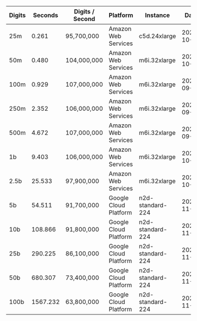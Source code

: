 | Digits | Seconds | Digits / Second | Platform | Instance | Date | Files |
| ------ | ------- | --------------- | -------- | -------- | ---- | ----- |
| 25m | 0.261 | 95,700,000 | Amazon Web Services | c5d.24xlarge | 2020-10-10 | [cfg](../Amazon%20Web%20Services/c5d.24xlarge/Pi%20%5Bchudnovsky%5D/Pi%20-%2020201010-104112.cfg) [out](../Amazon%20Web%20Services/c5d.24xlarge/Pi%20%5Bchudnovsky%5D/Pi%20-%2020201010-104112.out) [txt](../Amazon%20Web%20Services/c5d.24xlarge/Pi%20%5Bchudnovsky%5D/Pi%20-%2020201010-104112.txt) |
| 50m | 0.480 | 104,000,000 | Amazon Web Services | m6i.32xlarge | 2021-10-29 | [cfg](../Amazon%20Web%20Services/m6i.32xlarge/Pi%20%5Bchudnovsky%5D/Pi%20-%2020211029-151539.cfg) [out](../Amazon%20Web%20Services/m6i.32xlarge/Pi%20%5Bchudnovsky%5D/Pi%20-%2020211029-151539.out) [txt](../Amazon%20Web%20Services/m6i.32xlarge/Pi%20%5Bchudnovsky%5D/Pi%20-%2020211029-151539.txt) |
| 100m | 0.929 | 107,000,000 | Amazon Web Services | m6i.32xlarge | 2021-09-18 | [cfg](../Amazon%20Web%20Services/m6i.32xlarge/Pi%20%5Bchudnovsky%5D/Pi%20-%2020210918-185554.cfg) [out](../Amazon%20Web%20Services/m6i.32xlarge/Pi%20%5Bchudnovsky%5D/Pi%20-%2020210918-185554.out) [txt](../Amazon%20Web%20Services/m6i.32xlarge/Pi%20%5Bchudnovsky%5D/Pi%20-%2020210918-185554.txt) |
| 250m | 2.352 | 106,000,000 | Amazon Web Services | m6i.32xlarge | 2021-09-18 | [cfg](../Amazon%20Web%20Services/m6i.32xlarge/Pi%20%5Bchudnovsky%5D/Pi%20-%2020210918-185636.cfg) [out](../Amazon%20Web%20Services/m6i.32xlarge/Pi%20%5Bchudnovsky%5D/Pi%20-%2020210918-185636.out) [txt](../Amazon%20Web%20Services/m6i.32xlarge/Pi%20%5Bchudnovsky%5D/Pi%20-%2020210918-185636.txt) |
| 500m | 4.672 | 107,000,000 | Amazon Web Services | m6i.32xlarge | 2021-09-18 | [cfg](../Amazon%20Web%20Services/m6i.32xlarge/Pi%20%5Bchudnovsky%5D/Pi%20-%2020210918-185657.cfg) [out](../Amazon%20Web%20Services/m6i.32xlarge/Pi%20%5Bchudnovsky%5D/Pi%20-%2020210918-185657.out) [txt](../Amazon%20Web%20Services/m6i.32xlarge/Pi%20%5Bchudnovsky%5D/Pi%20-%2020210918-185657.txt) |
| 1b | 9.403 | 106,000,000 | Amazon Web Services | m6i.32xlarge | 2021-10-29 | [cfg](../Amazon%20Web%20Services/m6i.32xlarge/Pi%20%5Bchudnovsky%5D/Pi%20-%2020211029-171702.cfg) [out](../Amazon%20Web%20Services/m6i.32xlarge/Pi%20%5Bchudnovsky%5D/Pi%20-%2020211029-171702.out) [txt](../Amazon%20Web%20Services/m6i.32xlarge/Pi%20%5Bchudnovsky%5D/Pi%20-%2020211029-171702.txt) |
| 2.5b | 25.533 | 97,900,000 | Amazon Web Services | m6i.32xlarge | 2021-10-29 | [cfg](../Amazon%20Web%20Services/m6i.32xlarge/Pi%20%5Bchudnovsky%5D/Pi%20-%2020211029-151638.cfg) [out](../Amazon%20Web%20Services/m6i.32xlarge/Pi%20%5Bchudnovsky%5D/Pi%20-%2020211029-151638.out) [txt](../Amazon%20Web%20Services/m6i.32xlarge/Pi%20%5Bchudnovsky%5D/Pi%20-%2020211029-151638.txt) |
| 5b | 54.511 | 91,700,000 | Google Cloud Platform | n2d-standard-224 | 2021-11-06 | [cfg](../Google%20Cloud%20Platform/n2d-standard-224/Pi%20%5Bchudnovsky%5D/Pi%20-%2020211106-203108.cfg) [out](../Google%20Cloud%20Platform/n2d-standard-224/Pi%20%5Bchudnovsky%5D/Pi%20-%2020211106-203108.out) [txt](../Google%20Cloud%20Platform/n2d-standard-224/Pi%20%5Bchudnovsky%5D/Pi%20-%2020211106-203108.txt) |
| 10b | 108.866 | 91,800,000 | Google Cloud Platform | n2d-standard-224 | 2021-11-06 | [cfg](../Google%20Cloud%20Platform/n2d-standard-224/Pi%20%5Bchudnovsky%5D/Pi%20-%2020211106-203324.cfg) [out](../Google%20Cloud%20Platform/n2d-standard-224/Pi%20%5Bchudnovsky%5D/Pi%20-%2020211106-203324.out) [txt](../Google%20Cloud%20Platform/n2d-standard-224/Pi%20%5Bchudnovsky%5D/Pi%20-%2020211106-203324.txt) |
| 25b | 290.225 | 86,100,000 | Google Cloud Platform | n2d-standard-224 | 2021-11-06 | [cfg](../Google%20Cloud%20Platform/n2d-standard-224/Pi%20%5Bchudnovsky%5D/Pi%20-%2020211106-203919.cfg) [out](../Google%20Cloud%20Platform/n2d-standard-224/Pi%20%5Bchudnovsky%5D/Pi%20-%2020211106-203919.out) [txt](../Google%20Cloud%20Platform/n2d-standard-224/Pi%20%5Bchudnovsky%5D/Pi%20-%2020211106-203919.txt) |
| 50b | 680.307 | 73,400,000 | Google Cloud Platform | n2d-standard-224 | 2021-11-06 | [cfg](../Google%20Cloud%20Platform/n2d-standard-224/Pi%20%5Bchudnovsky%5D/Pi%20-%2020211106-205245.cfg) [out](../Google%20Cloud%20Platform/n2d-standard-224/Pi%20%5Bchudnovsky%5D/Pi%20-%2020211106-205245.out) [txt](../Google%20Cloud%20Platform/n2d-standard-224/Pi%20%5Bchudnovsky%5D/Pi%20-%2020211106-205245.txt) |
| 100b | 1567.232 | 63,800,000 | Google Cloud Platform | n2d-standard-224 | 2021-11-06 | [cfg](../Google%20Cloud%20Platform/n2d-standard-224/Pi%20%5Bchudnovsky%5D/Pi%20-%2020211106-212327.cfg) [out](../Google%20Cloud%20Platform/n2d-standard-224/Pi%20%5Bchudnovsky%5D/Pi%20-%2020211106-212327.out) [txt](../Google%20Cloud%20Platform/n2d-standard-224/Pi%20%5Bchudnovsky%5D/Pi%20-%2020211106-212327.txt) |

